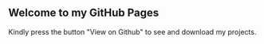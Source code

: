 ## Welcome to my GitHub Pages

Kindly press the button "View on Github" to see and download my projects.

